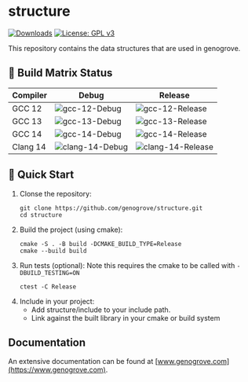# structure

<!-- [![.github/workflows/ci.yml](https://github.com/genogrove/structure/actions/workflows/ci.yml/badge.svg)](https://github.com/genogrove/structure/actions/workflows/ci.yml) -->
[![Downloads](https://img.shields.io/github/downloads/genogrove/structure/total.svg)](https://img.shields.io/github/downloads/genogrove/structure/total.svg)
[![License: GPL v3](https://img.shields.io/badge/License-GPL%20v3-blue.svg)](http://www.gnu.org/licenses/gpl-3.0)

This repository contains the data structures that are used in genogrove.

## 🔧 Build Matrix Status

| Compiler     | Debug                                                                                                                                                      | Release                                                                                                                                                        |
|--------------|------------------------------------------------------------------------------------------------------------------------------------------------------------|----------------------------------------------------------------------------------------------------------------------------------------------------------------|
| GCC 12       | ![gcc-12-Debug](https://img.shields.io/github/actions/workflow/status/genogrove/structure/ci.yml?branch=main&label=gcc-12-Debug&style=flat&event=push)     | ![gcc-12-Release](https://img.shields.io/github/actions/workflow/status/genogrove/structure/ci.yml?branch=main&label=gcc-12-Release&style=flat&event=push)     |
| GCC 13       | ![gcc-13-Debug](https://img.shields.io/github/actions/workflow/status/genogrove/structure/ci.yml?branch=main&label=gcc-13-Debug&style=flat&event=push)     | ![gcc-13-Release](https://img.shields.io/github/actions/workflow/status/genogrove/structure/ci.yml?branch=main&label=gcc-13-Release&style=flat&event=push)     |
| GCC 14       | ![gcc-14-Debug](https://img.shields.io/github/actions/workflow/status/genogrove/structure/ci.yml?branch=main&label=gcc-14-Debug&style=flat&event=push)     | ![gcc-14-Release](https://img.shields.io/github/actions/workflow/status/genogrove/structure/ci.yml?branch=main&label=gcc-14-Release&style=flat&event=push)     |
| Clang 14     | ![clang-14-Debug](https://img.shields.io/github/actions/workflow/status/genogrove/structure/ci.yml?branch=main&label=clang-14-Debug&style=flat&event=push) | ![clang-14-Release](https://img.shields.io/github/actions/workflow/status/genogrove/structure/ci.yml?branch=main&label=clang-14-Release&style=flat&event=push) |

## 🚀 Quick Start
1. Clonse the repository:
    ```
    git clone https://github.com/genogrove/structure.git
    cd structure
   ```
2. Build the project (using cmake):
    ```
    cmake -S . -B build -DCMAKE_BUILD_TYPE=Release
    cmake --build build
   ```
3. Run tests (optional):
    Note this requires the cmake to be called with `-DBUILD_TESTING=ON`
    ```
   ctest -C Release
   ```
4. Include in your project:
   - Add structure/include to your include path. 
   - Link against the built library in your cmake or build system

## Documentation

An extensive documentation can be found at [www.genogrove.com](https://www.genogrove.com).


